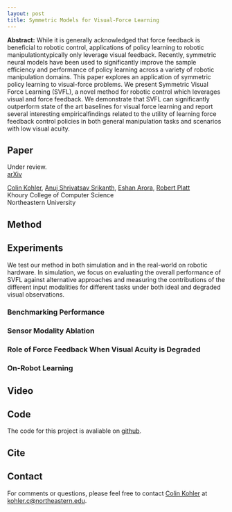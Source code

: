 ```yaml
---
layout: post
title: Symmetric Models for Visual-Force Learning 
---
```


**Abstract:** While it is generally acknowledged that force feedback is beneficial to robotic control, applications of policy learning to robotic manipulationtypically only 
leverage visual feedback. Recently, symmetric neural models have been used to significantly improve the sample efficiency and performance of policy learning across a variety
of robotic manipulation domains. This paper explores an application of symmetric policy learning to visual-force problems. We present Symmetric Visual Force Learning (SVFL), 
a novel method for robotic control which leverages visual and force feedback. We demonstrate that SVFL can significantly outperform state of the art baselines for visual 
force learning and report several interesting empiricalfindings related to the utility of learning force feedback control policies in both general manipulation tasks and
scenarios with low visual acuity.

## Paper 
Under review.  
[arXiv]()

[Colin Kohler](), [Anuj Shrivatsav Srikanth](), [Eshan Arora](), [Robert Platt]()  
Khoury College of Computer Science  
Northeastern University

## Method

## Experiments

We test our method in both simulation and in the real-world on robotic hardware. In simulation, we focus on evaluating the overall performance of SVFL against 
alternative approaches and measuring the contributions of the different input modalities for different tasks under both ideal and degraded visual observations. 

### Benchmarking Performance

### Sensor Modality Ablation 

### Role of Force Feedback When Visual Acuity is Degraded

### On-Robot Learning

## Video

## Code
The code for this project is avaliable on [github](https://github.com/ColinKohler/SymmetricVisualForceLearning).

## Cite

## Contact
For comments or questions, please feel free to contact [Colin Kohler](colinkohler.github.io) at kohler.c@northeastern.edu.
